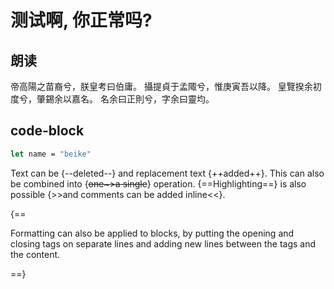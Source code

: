 # 测试啊, 你正常吗?


## 朗读

帝高陽之苗裔兮，朕皇考曰伯庸。
攝提貞于孟陬兮，惟庚寅吾以降。
皇覽揆余初度兮，肇錫余以嘉名。
名余曰正則兮，字余曰靈均。

## code-block

```ocaml
let name = "beike"
```


Text can be {​--deleted--} and replacement text {​++added++}. This can also be
combined into {​~~one~>a single~~} operation. {​==Highlighting==} is also
possible {​>>and comments can be added inline<<}.

{​==

Formatting can also be applied to blocks, by putting the opening and closing
tags on separate lines and adding new lines between the tags and the content.

==}